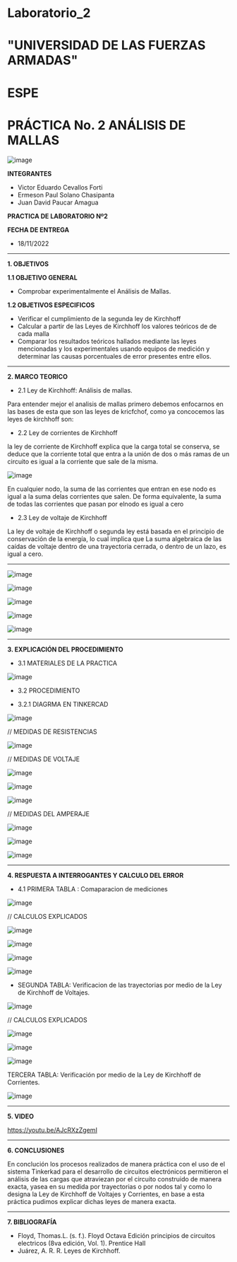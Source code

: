 # Laboratorio_2

# "UNIVERSIDAD DE LAS FUERZAS ARMADAS"
# ESPE
# PRÁCTICA No. 2 ANÁLISIS DE MALLAS

![image](https://user-images.githubusercontent.com/116772918/200762591-a164d8db-c02e-4269-8bb4-0bc4c810d79f.png)

**INTEGRANTES**
 
* Victor Eduardo Cevallos Forti
* Ermeson Paul Solano Chasipanta
* Juan David Paucar Amagua


**PRACTICA DE LABORATORIO Nº2**

**FECHA DE ENTREGA**
* 18/11/2022
--------------------------------------------------------------------------------------------------------------------------------------------------------------------------------------

**1. OBJETIVOS**

**1.1  OBJETIVO GENERAL**

* Comprobar experimentalmente el Análisis de Mallas.

**1.2  OBJETIVOS ESPECIFICOS**

* Verificar el cumplimiento de la segunda  ley de Kirchhoff
* Calcular a partir de las Leyes de Kirchhoff los valores teóricos de de cada malla
* Comparar los resultados teóricos hallados mediante las leyes mencionadas y los experimentales usando equipos de medición y determinar las causas porcentuales de error presentes entre ellos. 

--------------------------------------------------------------------------------------------------------------------------------------------------------------------------------------
**2. MARCO TEORICO**

* 2.1 Ley de Kirchhoff: Análisis de mallas.
 
Para entender mejor el analisis de mallas primero debemos enfocarnos en las bases de esta que son las  leyes de kricfchof, como ya concocemos las  leyes  de kirchhoff son:

* 2.2 Ley de corrientes de Kirchhoff

la ley de corriente de Kirchhoff explica que la carga total se conserva, se deduce que la corriente total que entra a la unión de dos o más ramas de un circuito es igual a la corriente que sale de la misma.

![image](https://user-images.githubusercontent.com/116772918/200897862-25d18d7c-8a4c-4fd5-93d9-02a36dd58912.png)


En cualquier nodo, la suma de las corrientes que entran en ese nodo es igual a la suma delas corrientes que salen. De forma equivalente, la suma de todas las corrientes que pasan por elnodo es igual a cero

* 2.3 Ley de voltaje de Kirchhoff

La ley de voltaje de Kirchhoff o segunda ley está basada en el principio de conservación de la energía, lo cual implica que La suma algebraica de las caídas de voltaje dentro de una trayectoria cerrada, o dentro de un lazo, es igual a cero.

-------------------------------------------------------------------------------------------------------------------------------------------------------------------------------------


![image](https://user-images.githubusercontent.com/116772918/202568550-4645df1d-692c-417f-bc0c-e14834c34ec8.png)



![image](https://user-images.githubusercontent.com/116772918/202568749-766924f3-6080-4b8f-89de-3b264ecd8147.png)

![image](https://user-images.githubusercontent.com/116772918/202568855-29e0da34-704b-4992-87d1-8ba483e4c1f8.png)

![image](https://user-images.githubusercontent.com/116772918/202568906-31375a8e-cd00-49e9-b5f5-7e8d42c33dcc.png)

![image](https://user-images.githubusercontent.com/116772918/202568973-bf75c7b2-b8c4-48d8-bc2f-60fe0263fd1e.png)








--------------------------------------------------------------------------------------------------------------------------------------------------------------------------------------
**3. EXPLICACIÓN DEL PROCEDIMIENTO**

* 3.1 MATERIALES DE LA PRACTICA

![image](https://user-images.githubusercontent.com/116772918/202551314-204f9790-1ca2-42fe-9f39-898766234dc7.png)


* 3.2 PROCEDIMIENTO

* 3.2.1 DIAGRMA EN TINKERCAD

![image](https://user-images.githubusercontent.com/116772918/201216346-c1b8ec56-0ac9-422a-86fd-7c00cff980f8.png)

// MEDIDAS DE RESISTENCIAS 

![image](https://user-images.githubusercontent.com/116772918/201217657-672682f3-907e-4c6d-80b2-909a9fd2db84.png)

// MEDIDAS DE VOLTAJE 

![image](https://user-images.githubusercontent.com/116772918/201218230-41626c40-0b02-4547-b427-ca6ce35fbd77.png)

![image](https://user-images.githubusercontent.com/116772918/201218265-f69df9f7-c5b5-4448-8d8f-7e11261b64ac.png)

![image](https://user-images.githubusercontent.com/116772918/201218358-682b689e-c569-40f6-ae95-415f9dfe719d.png)


// MEDIDAS DEL AMPERAJE 

![image](https://user-images.githubusercontent.com/116772918/201401461-435da11e-43e4-4e3e-b503-62f94a8ff0ce.png)

![image](https://user-images.githubusercontent.com/116772918/201218653-c5c6d515-3b90-4c78-a24b-80f33baf98aa.png)

![image](https://user-images.githubusercontent.com/116772918/201218892-8140c610-234a-43a9-ac3c-5187a551315b.png)




--------------------------------------------------------------------------------------------------------------------------------------------------------------------------------------
**4. RESPUESTA A INTERROGANTES Y CALCULO DEL ERROR**



* 4.1 PRIMERA TABLA : Comaparacion de mediciones 

![image](https://user-images.githubusercontent.com/116772918/201261255-353188b4-cf51-4be1-905e-d4047487ec80.png)


// CALCULOS EXPLICADOS 


![image](https://user-images.githubusercontent.com/116772918/201228154-996fab2c-97f4-41a0-a343-929305589bcd.png)

![image](https://user-images.githubusercontent.com/116772918/201228190-18ab745f-f713-46fc-9df7-cf144cde9fbd.png)


![image](https://user-images.githubusercontent.com/116772918/201231737-ed85ab22-4df5-4eb9-bec9-bbb64c0da0ea.png)

![image](https://user-images.githubusercontent.com/116772918/201231786-69a05e7e-e8e4-42f1-99cf-e31a8d6825d1.png)


* SEGUNDA TABLA: Verificacion de las trayectorias por medio de la Ley de Kirchhoff de Voltajes.


![image](https://user-images.githubusercontent.com/116772918/201263093-a9a27430-612c-47cb-b6e4-6bd22d31cbba.png)


// CALCULOS EXPLICADOS 

![image](https://user-images.githubusercontent.com/116772918/201263232-933de152-be6a-444a-9840-533c4a86b59f.png)

![image](https://user-images.githubusercontent.com/116772918/201263314-971a40a0-305d-4622-aace-5e25bc252cc4.png)

![image](https://user-images.githubusercontent.com/116772918/201263363-9139caba-5f54-459c-96a7-825133fc55ea.png)



TERCERA TABLA: Verificación por medio de la Ley de Kirchhoff de Corrientes.


![image](https://user-images.githubusercontent.com/116772918/201264612-bf33bf52-783b-4087-b994-bd0a0c914eed.png)



--------------------------------------------------------------------------------------------------------------------------------------------------------------------------------------

**5. VIDEO**

https://youtu.be/AJcRXzZgemI

--------------------------------------------------------------------------------------------------------------------------------------------------------------------------------------

**6. CONCLUSIONES**

En conclución los procesos realizados de manera práctica con el uso de el sistema Tinkerkad para el desarrollo de circuitos electrónicos permitieron el análisis de las
cargas que atraviezan por el circuito construido de manera exacta, yasea en su medida por trayectorias o por nodos tal y como lo designa la Ley de Kirchhoff de
Voltajes y Corrientes, en base a esta práctica pudimos explicar dichas leyes de manera exacta.


----------------------------------------------------------------------------------------------------------------------------------------------------------------------------------------

**7. BIBLIOGRAFÍA**
* Floyd, Thomas.L. (s. f.). Floyd Octava Edición principios de circuitos electricos (8va edición, Vol. 1). Prentice Hall
* Juárez, A. R. R. Leyes de Kirchhoff.
